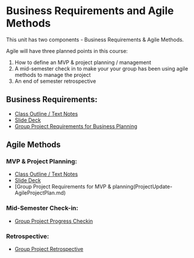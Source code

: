 # Business Requirements and Agile Methods

This unit has two components - Business Requirements & Agile Methods.  

Agile will have three planned points in this course:
1. How to define an MVP & project planning / management
2. A mid-semester check in to make your your group has been using agile methods to manage the project
3. An end of semester retrospective

## Business Requirements:
- [Class Outline / Text Notes](outline-businessreq.md)
- [Slide Deck](slides-businessreq.pdf)
- [Group Project Requirements for Business Planning](ProjectUpdate-BusinessReq.md)

## Agile Methods

### MVP & Project Planning:
- [Class Outline / Text Notes](outline-agileplanning.md)
- [Slide Deck](slides-agileplanning.pdf)
- [Group Project Requirements for MVP & planning(ProjectUpdate-AgileProjectPlan.md)

### Mid-Semester Check-in:
- [Group Project Progress Checkin](projectupdate-agilechecking.md)

### Retrospective:
- [Group Project Retrospective](projectupdate-agileretrospective.md)


